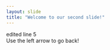 ```yaml
---
layout: slide
title: "Welcome to our second slide!"
---
```

edited line 5  
Use the left arrow to go back!

